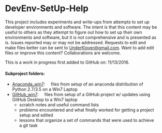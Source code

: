# DevEnv-SetUp-Help

This project includes experiments and write-ups from attempts to set up developer environments and software.  The intent
is that this content may be useful to others as they attempt to figure out how to set up their own environments and software,
but it is not comprehensive and is presented as is.  Issues reported may or may not be addressed.  Requests to edit and make files better can be sent to UnderKlover@gmail.com.  Want to add edit files or improve this content?  Collaborations are welcome.

This is a work in progress first added to GitHub on:  11/13/2016.

#### Subproject folders:
- [Anaconda_win7](Anaconda_win7): &nbsp;&nbsp;&nbsp;&nbsp;files from setup of an anaconda distribution of Python 2.7/3.5 on a Win7 Laptop
- [GitHub_win7](GitHub_win7): &nbsp;&nbsp;&nbsp;&nbsp;files from setup of a GitHub project w/ updates using GitHub Desktop to a Win7 laptop
  - scratch notes and useful command lists
  - problems encountered and what finally worked for getting a project setup and edited
  - lessons that organize a set of commands that were used to achieve a git task
